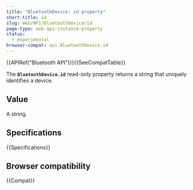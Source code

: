 ```yaml
---
title: "BluetoothDevice: id property"
short-title: id
slug: Web/API/BluetoothDevice/id
page-type: web-api-instance-property
status:
  - experimental
browser-compat: api.BluetoothDevice.id
---
```


{{APIRef("Bluetooth API")}}{{SeeCompatTable}}

The **`BluetoothDevice.id`** read-only property returns a
string that uniquely identifies a device.

## Value

A string.

## Specifications

{{Specifications}}

## Browser compatibility

{{Compat}}
